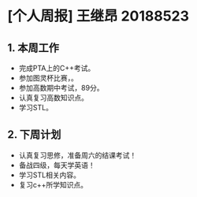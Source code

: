 # **[个人周报]** 王继昂 20188523

## 1. 本周工作
* 完成PTA上的C++考试。
* 参加图灵杯比赛，。
* 参加高数期中考试，89分。
* 认真复习高数知识点。
* 学习STL。
## 2. 下周计划
* 认真复习思修，准备周六的结课考试！
* 备战四级，每天学英语！
* 学习STL相关内容。
* 复习c++所学知识点。
